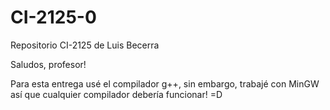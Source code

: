 # CI-2125-0
Repositorio CI-2125 de Luis Becerra

Saludos, profesor!

Para esta entrega usé el compilador g++, sin embargo, trabajé con MinGW así que cualquier compilador debería funcionar! =D
